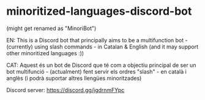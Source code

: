 # minoritized-languages-discord-bot

(might get renamed as "MinoriBot")

EN: This is a Discord bot that principally aims to be a multifunction bot - (currently) using slash commands - in Catalan & English (and it may support other minoritized languages :))

CAT: Aquest és un bot de Discord que té com a objectiu principal de ser un bot
multifunció - (actualment) fent servir els ordres "slash" - en català i anglès (i podrà suportar altres llengües minoritzades)

Discord server: https://discord.gg/jgdrnmFYpc
